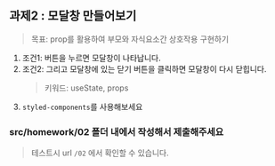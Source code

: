 ## 과제2 : 모달창 만들어보기

> 목표: prop를 활용하여 부모와 자식요소간 상호작용 구현하기

1. 조건1: 버튼을 누르면 모달창이 나타납니다.
2. 조건2: 그리고 모달창에 있는 닫기 버튼을 클릭하면 모달창이 다시 닫힙니다.
   > 키워드: useState, props
3. `styled-components`를 사용해보세요

### src/homework/02 폴더 내에서 작성해서 제출해주세요

> 테스트시 url `/02` 에서 확인할 수 있습니다.

